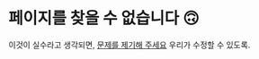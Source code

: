# 페이지를 찾을 수 없습니다 🙃

이것이 실수라고 생각되면, [문제를 제기해 주세요](https://github.com/angular/angular/issues/new?template=3-docs-bug.yaml) 우리가 수정할 수 있도록.